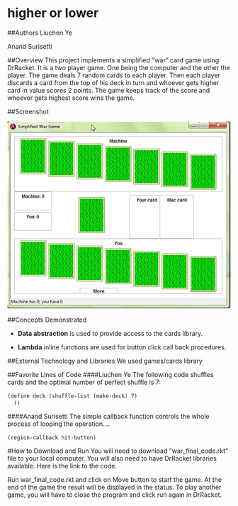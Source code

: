 # higher or lower

##Authors
Liuchen Ye

Anand Surisetti

##Overview
This project implements a simplified "war" card game using DrRacket. It is a two player game. One being the computer and the other the player. The game deals 7 random cards to each player. Then each player discards a card from the top of his deck in turn and whoever gets higher card in value scores 2 points. The game keeps track of the score and whoever gets highest score wins the game.

##Screenshot

![screenshot showing cards game](cardgame1.png)

##Concepts Demonstrated
* **Data abstraction** is used to provide access to the cards library.

* **Lambda** inline functions are used for button click call back procedures.

##External Technology and Libraries
We used games/cards library


##Favorite Lines of Code
####Liuchen Ye
The following code shuffles cards and the optimal number of perfect shuffle is 7:
```
(define deck (shuffle-list (make-deck) 7)
  ))
```
####Anand Surisetti
The simple callback function controls the whole process of looping the operation....
```
(region-callback hit-button)
```

#How to Download and Run
You will need to download "war_final_code.rkt" file to your local computer. You will also need to have DrRacket libraries available. Here is the link to the code.

Run war_final_code.rkt and click on Move button to start the game. At the end of the game the result will be displayed in the status. To play another game, you will have to close the program and click run again in DrRacket.

